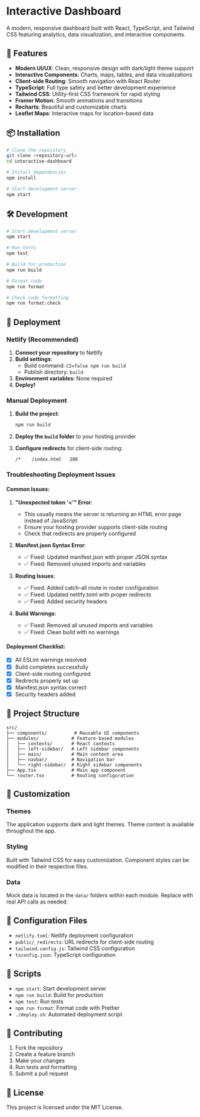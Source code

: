 # Interactive Dashboard

A modern, responsive dashboard built with React, TypeScript, and Tailwind CSS featuring analytics, data visualization, and interactive components.

## 🚀 Features

- **Modern UI/UX**: Clean, responsive design with dark/light theme support
- **Interactive Components**: Charts, maps, tables, and data visualizations
- **Client-side Routing**: Smooth navigation with React Router
- **TypeScript**: Full type safety and better development experience
- **Tailwind CSS**: Utility-first CSS framework for rapid styling
- **Framer Motion**: Smooth animations and transitions
- **Recharts**: Beautiful and customizable charts
- **Leaflet Maps**: Interactive maps for location-based data

## 📦 Installation

```bash
# Clone the repository
git clone <repository-url>
cd interactive-dashboard

# Install dependencies
npm install

# Start development server
npm start
```

## 🛠️ Development

```bash
# Start development server
npm start

# Run tests
npm test

# Build for production
npm run build

# Format code
npm run format

# Check code formatting
npm run format:check
```

## 🚀 Deployment

### Netlify (Recommended)

1. **Connect your repository** to Netlify
2. **Build settings**:
   - Build command: `CI=false npm run build`
   - Publish directory: `build`
3. **Environment variables**: None required
4. **Deploy!**

### Manual Deployment

1. **Build the project**:
   ```bash
   npm run build
   ```

2. **Deploy the `build` folder** to your hosting provider

3. **Configure redirects** for client-side routing:
   ```
   /*    /index.html   200
   ```

### Troubleshooting Deployment Issues

#### Common Issues:

1. **"Unexpected token '<'" Error**:
   - This usually means the server is returning an HTML error page instead of JavaScript
   - Ensure your hosting provider supports client-side routing
   - Check that redirects are properly configured

2. **Manifest.json Syntax Error**:
   - ✅ Fixed: Updated manifest.json with proper JSON syntax
   - ✅ Fixed: Removed unused imports and variables

3. **Routing Issues**:
   - ✅ Fixed: Added catch-all route in router configuration
   - ✅ Fixed: Updated netlify.toml with proper redirects
   - ✅ Fixed: Added security headers

4. **Build Warnings**:
   - ✅ Fixed: Removed all unused imports and variables
   - ✅ Fixed: Clean build with no warnings

#### Deployment Checklist:

- [x] All ESLint warnings resolved
- [x] Build completes successfully
- [x] Client-side routing configured
- [x] Redirects properly set up
- [x] Manifest.json syntax correct
- [x] Security headers added

## 📁 Project Structure

```
src/
├── components/          # Reusable UI components
├── modules/            # Feature-based modules
│   ├── contexts/       # React contexts
│   ├── left-sidebar/   # Left sidebar components
│   ├── main/           # Main content area
│   ├── navbar/         # Navigation bar
│   └── right-sidebar/  # Right sidebar components
├── App.tsx             # Main app component
└── router.tsx          # Routing configuration
```

## 🎨 Customization

### Themes
The application supports dark and light themes. Theme context is available throughout the app.

### Styling
Built with Tailwind CSS for easy customization. Component styles can be modified in their respective files.

### Data
Mock data is located in the `data/` folders within each module. Replace with real API calls as needed.

## 🔧 Configuration Files

- `netlify.toml`: Netlify deployment configuration
- `public/_redirects`: URL redirects for client-side routing
- `tailwind.config.js`: Tailwind CSS configuration
- `tsconfig.json`: TypeScript configuration

## 📝 Scripts

- `npm start`: Start development server
- `npm run build`: Build for production
- `npm test`: Run tests
- `npm run format`: Format code with Prettier
- `./deploy.sh`: Automated deployment script

## 🤝 Contributing

1. Fork the repository
2. Create a feature branch
3. Make your changes
4. Run tests and formatting
5. Submit a pull request

## 📄 License

This project is licensed under the MIT License.
